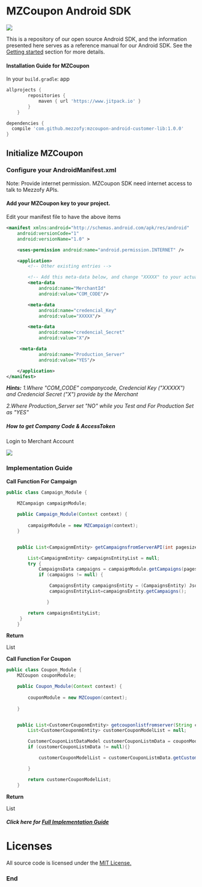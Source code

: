 # MZCoupon Android SDK


![](http://www.mezzofy.com/images/logoz.png)

This is a repository of our open source Android SDK, and the information presented here serves as a reference manual for our Android SDK. See the [Getting started](https://developer.android.com/guide/slices/getting-started) section for more details.


#### Installation Guide for MZCoupon

In your `build.gradle`: app
```groovy
allprojects {
        repositories {
            maven { url 'https://www.jitpack.io' }
        }
    }
```
```groovy
dependencies {
  compile 'com.github.mezzofy:mzcoupon-android-customer-lib:1.0.0'
}
```
## Initialize MZCoupon

### Configure your AndroidManifest.xml

Note: Provide internet permission. MZCoupon SDK need internet access to talk to Mezzofy APIs.

#### Add your MZCoupon key to your project.

 Edit your manifest file to have the above items
```xml
<manifest xmlns:android="http://schemas.android.com/apk/res/android"
    android:versionCode="1"
    android:versionName="1.0" >

    <uses-permission android:name="android.permission.INTERNET" />

    <application>
        <!-- Other existing entries -->

        <!-- Add this meta-data below, and change "XXXXX" to your actual live MZCoupon key -->
        <meta-data
            android:name="MerchantId"
            android:value="COM_CODE"/>

        <meta-data
            android:name="credencial_Key"
            android:value="XXXXX"/>

        <meta-data
            android:name="credencial_Secret"
            android:value="X"/>

	 <meta-data
            android:name="Production_Server"
            android:value="YES"/>

    </application>
</manifest>
```
***Hints:*** 
*1.Where "COM_CODE" companycode, Credencial Key ("XXXXX") and Credencial Secret ("X") provide by the Merchant*

*2.Where Production_Server set "NO" while you Test and For Production Set as "YES"*



##### How to get Company Code & AccessToken
Login to Merchant Account 

![](https://s3-ap-southeast-1.amazonaws.com/mzcouponuat/email/merchant_profile.jpg)


### Implementation Guide

**Call Function For Campaign** 

```java
public class Campaign_Module {
  
    MZCampaign campaignModule;

    public Campaign_Module(Context context) {
     
        campaignModule = new MZCampaign(context);
    }


    public List<CampaignmEntity> getCampaignsfromServerAPI(int pagesize, double latitude, double longitude) {

        List<CampaignmEntity> campaignsEntityList = null;
        try {
            CampaignsData campaigns = campaignModule.getCampaigns(pagesize, latitude, longitude);
            if (campaigns != null) {

                CampaignsEntity campaignsEntity = (CampaignsEntity) JsonMapper.mapJsonToObj(campaigns, CampaignsEntity.class);
                campaignsEntityList=campaignsEntity.getCampaigns();

               }

        return campaignsEntityList;
  	 }
	}
```
**Return**

List<CampaignmEntity>

**Call Function For Coupon** 

``` java
public class Coupon_Module {
    MZCoupon couponModule;

    public Coupon_Module(Context context) {
    
        couponModule = new MZCoupon(context);
        
    }


    public List<CustomerCouponmEntity> getcouponlistfromserver(String customerId, String couponstatus, int page) {
        List<CustomerCouponmEntity> customerCouponModelList = null;

        CustomerCouponListDataModel customerCouponListmData = couponModule.getCoupons(customerId, couponstatus, page);
        if (customerCouponListmData != null){}

            customerCouponModelList = customerCouponListmData.getCustomercoupons();

        }

        return customerCouponModelList;
    }
```
**Return**

List<CustomerCouponmEntity>

##### Click here for [Full Implementation Guide](https://github.com/mezzofy/mzcoupon-android-customer-lib)

# Licenses

All source code is licensed under the [MIT License.](https://raw.githubusercontent.com/mezzofy/mzcoupon-android-customer-lib/9f6d85cdaa1a03f323a81d6adf45df36cebb4c75/LICENSE)


### End


